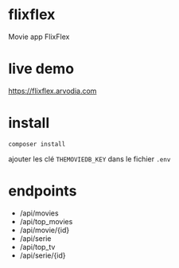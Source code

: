 # flixflex
Movie app FlixFlex

# live demo

https://flixflex.arvodia.com

# install
````
composer install
````
ajouter les clé `THEMOVIEDB_KEY` dans le fichier `.env`


# endpoints
  - /api/movies
  - /api/top_movies
  - /api/movie/{id}
  - /api/serie
  - /api/top_tv
  - /api/serie/{id}

